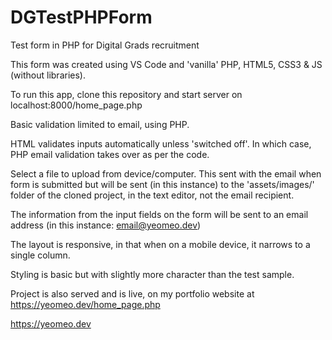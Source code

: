 # DGTestPHPForm

Test form in PHP for Digital Grads recruitment

This form was created using VS Code and 'vanilla' PHP, HTML5, CSS3 & JS (without libraries).

To run this app, clone this repository and start server on localhost:8000/home_page.php

Basic validation limited to email, using PHP. 

HTML validates inputs automatically unless 'switched off'. In which case, PHP email validation takes over as per the code.

Select a file to upload from device/computer. This sent with the email when form is submitted but will be sent (in this instance) 
to the 'assets/images/' folder of the cloned project, in the text editor, not the email recipient.

The information from the input fields on the form will be sent to an email address (in this instance: email@yeomeo.dev)

The layout is responsive, in that when on a mobile device, it narrows to a single column.

Styling is basic but with slightly more character than the test sample.

Project is also served and is live, on my portfolio website at https://yeomeo.dev/home_page.php 




https://yeomeo.dev 



